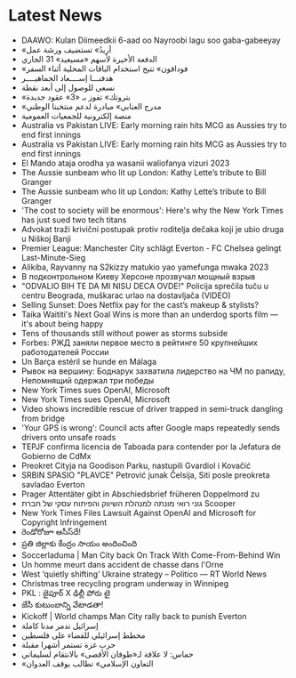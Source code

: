 # Latest News
-  DAAWO: Kulan Diimeedkii 6-aad oo Nayroobi lagu soo gaba-gabeeyay
-  «أريدُ» تستضيف ورشة عمل
-  الدفعة الأخيرة لأسهم «مسيعيد» 31 الجاري
-  «فودافون» تتيح استخدام الباقات المحلية أثناء السفر
-  هدفنـــا إســــعاد الجماهيــــر
-  نسعى للوصول إلى أبعد نقطة
-  «بتروتك» تفوز بـ «3» عقود جديدة
-  «مدرج العنابي» مبادرة لدعم منتخبنا الوطني
-  منصة إلكترونية للجمعيات العمومية
-  Australia vs Pakistan LIVE: Early morning rain hits MCG as Aussies try to end first innings
-  Australia vs Pakistan LIVE: Early morning rain hits MCG as Aussies try to end first innings
-  El Mando ataja orodha ya wasanii waliofanya vizuri 2023
-  The Aussie sunbeam who lit up London: Kathy Lette’s tribute to Bill Granger
-  The Aussie sunbeam who lit up London: Kathy Lette’s tribute to Bill Granger
-  'The cost to society will be enormous': Here's why the New York Times has just sued two tech titans
-  Advokat traži krivični postupak protiv roditelja dečaka koji je ubio druga u Niškoj Banji
-  Premier League: Manchester City schlägt Everton - FC Chelsea gelingt Last-Minute-Sieg
-  Alikiba, Rayvanny na S2kizzy matukio yao yamefunga mwaka 2023
-  В подконтрольном Киеву Херсоне прозвучал мощный взрыв
-  "ODVALIO BIH TE DA MI NISU DECA OVDE!" Policija sprečila tuču u centru Beograda, muškarac urlao na dostavljača (VIDEO)
-  Selling Sunset: Does Netflix pay for the cast’s makeup & stylists?
-  Taika Waititi's Next Goal Wins is more than an underdog sports film — it's about being happy
-  Tens of thousands still without power as storms subside
-  Forbes: РЖД заняли первое место в рейтинге 50 крупнейших работодателей России
-  Un Barça estéril se hunde en Málaga
-  Рывок на вершину: Боднарук захватила лидерство на ЧМ по рапиду, Непомнящий одержал три победы
-  New York Times sues OpenAI, Microsoft
-  New York Times sues OpenAI, Microsoft
-  Video shows incredible rescue of driver trapped in semi-truck dangling from bridge
-  'Your GPS is wrong': Council acts after Google maps repeatedly sends drivers onto unsafe roads
-  TEPJF confirma licencia de Taboada para contender por la Jefatura de Gobierno de CdMx
-  Preokret Cityja na Goodison Parku, nastupili Gvardiol i Kovačić
-  SRBIN SPASIO &quot;PLAVCE&quot; Petrović junak Čelsija, Siti posle preokreta savladao Everton
-  Prager Attentäter gibt in Abschiedsbrief früheren Doppelmord zu
-  גוני רואי מונתה למנהלת השיווק והפיתוח עסקי של חברת Scooper
-  New York Times Files Lawsuit Against OpenAI and Microsoft for Copyright Infringement
-  రెండోరోజూ ఆసీస్‌దే!
-  ప్రతి జిల్లాకు కేంద్రం సాయం అందించింది
-  Soccerladuma | Man City back On Track With Come-From-Behind Win
-  Un homme meurt dans accident de chasse dans l'Orne
-  West ‘quietly shifting’ Ukraine strategy – Politico — RT World News
-  Christmas tree recycling program underway in Winnipeg
-  PKL : జైపూర్‌ X ఢిల్లీ పోరు టై
-  జేసీ కుటుంబాన్ని వేటాడతా!
-  Kickoff | World champs Man City rally back to punish Everton
-  إسرائيل تدمر مدنا كاملة
-  مخطط إسرائيلي للقضاء على فلسطين
-  حرب غزة تستمر أشهرا مقبلة
-  حماس: لا علاقة لـ«طوفان الأقصى» بالانتقام لسليماني
-  «التعاون الإسلامي» تطالب بوقف العدوان
